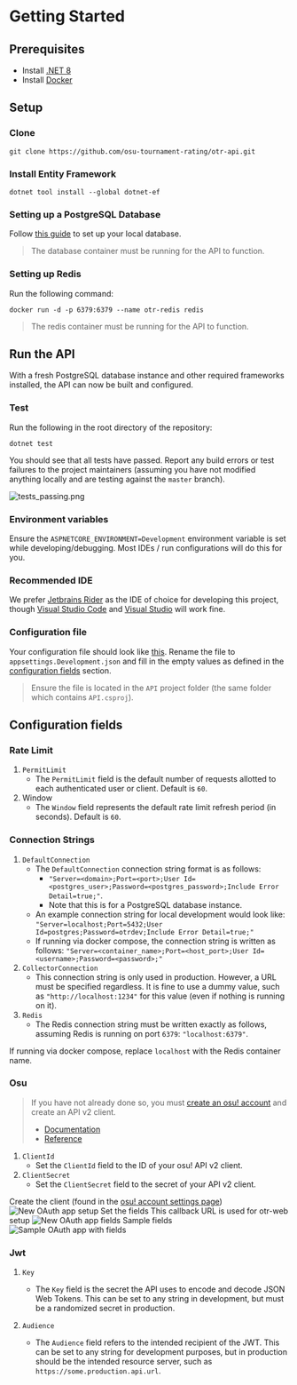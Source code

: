 # Getting Started

## Prerequisites

* Install [.NET 8](https://dotnet.microsoft.com/en-us/download/dotnet/8.0)
* Install [Docker](https://www.docker.com/)

## Setup

### Clone

```Shell
git clone https://github.com/osu-tournament-rating/otr-api.git
```

### Install Entity Framework

```
dotnet tool install --global dotnet-ef
```

### Setting up a PostgreSQL Database

Follow [this guide](Database-Setup-Backup-and-Recovery.md) to set up your local database.

> The database container must be running for the API to function.

### Setting up Redis

Run the following command:

`docker run -d -p 6379:6379 --name otr-redis redis`

> The redis container must be running for the API to function.

## Run the API

With a fresh PostgreSQL database instance and other required frameworks installed, the API can now be built and configured.

### Test

Run the following in the root directory of the repository:

```Shell
dotnet test
```

You should see that all tests have passed. Report any build errors or test failures to the project maintainers (assuming you have not modified anything locally and are testing against the `master` branch).

![tests_passing.png](tests_passing.png)

### Environment variables

Ensure the `ASPNETCORE_ENVIRONMENT=Development` environment variable is set while developing/debugging. Most IDEs / run configurations will do this for you.

### Recommended IDE

We prefer [Jetbrains Rider](https://www.jetbrains.com/rider/) as the IDE of choice for developing this project, though [Visual Studio Code](https://code.visualstudio.com/) and [Visual Studio](https://visualstudio.microsoft.com/) will work fine.

### Configuration file

Your configuration file should look like [this](https://github.com/osu-tournament-rating/otr-api/blob/master/API/example.appsettings.json). Rename the file to `appsettings.Development.json` and fill in the empty values as defined in the [configuration fields](#configuration-fields) section.

> Ensure the file is located in the `API` project folder (the same folder which contains `API.csproj`).
> 

## Configuration fields

### Rate Limit

1. `PermitLimit`
   - The `PermitLimit` field is the default number of requests allotted to each authenticated user or client. Default is `60`.
2. Window
   - The `Window` field represents the default rate limit refresh period (in seconds). Default is `60`.

### Connection Strings

1. `DefaultConnection`
   - The `DefaultConnection` connection string format is as follows:
      - `"Server=<domain>;Port=<port>;User Id=<postgres_user>;Password=<postgres_password>;Include Error Detail=true;"`. 
      - Note that this is for a PostgreSQL database instance.
   - An example connection string for local development would look like:
`"Server=localhost;Port=5432;User Id=postgres;Password=otrdev;Include Error Detail=true;"`
   - If running via docker compose, the connection string is written as follows:
`"Server=<container_name>;Port=<host_port>;User Id=<username>;Password=<password>;"`
2. `CollectorConnection`
   - This connection string is only used in production. However, a URL must be specified regardless. It is fine to use a dummy value, such as `"http://localhost:1234"` for this value (even if nothing is running on it).
3. `Redis`
   - The Redis connection string must be written exactly as follows, assuming Redis is running on port `6379`: `"localhost:6379"`.

If running via docker compose, replace `localhost` with the Redis container name.

### Osu

> If you have not already done so, you must [create an osu! account](https://osu.ppy.sh/wiki/en/Registration) and create an API v2 client.
> 
> - [Documentation](https://osu.ppy.sh/wiki/en/osu%21api)
> - [Reference](https://osu.ppy.sh/docs/index.html)

1. `ClientId`
   - Set the `ClientId` field to the ID of your osu! API v2 client.
2. `ClientSecret`
   - Set the `ClientSecret` field to the secret of your API v2 client.

<procedure collapsible="true" default-state="collapsed" title="Further osu! API setup instructions">
   <step>
      Create the client (found in the <a href="https://osu.ppy.sh/home/account/edit">osu! account settings page</a>) <img src="new-oauth-app.png" alt="New OAuth app setup"/>
   </step> 
   <step>
      Set the fields
      <tip>This callback URL is used for otr-web setup</tip>
      <img src="new-oauth-app-fields.png" alt="New OAuth app fields"/>
   </step>
   <step>
      Sample fields <img src="sample-oauth-app.png" alt="Sample OAuth app with fields"/>
   </step>
</procedure>

### Jwt

1. `Key`
   - The `Key` field is the secret the API uses to encode and decode JSON Web Tokens. This can be set to any string in development, but must be a randomized secret in production.

2. `Audience`
   - The `Audience` field refers to the intended recipient of the JWT. This can be set to any string for development purposes, but in production should be the intended resource server, such as `https://some.production.api.url`.